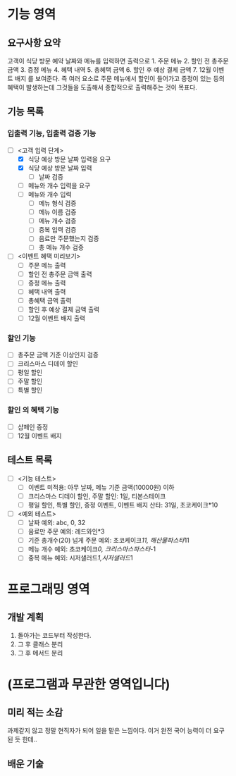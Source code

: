 # 기능 영역
## 요구사항 요약
고객이 식당 방문 예약 날짜와 메뉴를 입력하면 출력으로 1. 주문 메뉴 2. 할인 전 총주문 금액 3. 증정 메뉴 4. 혜택 내역 5. 총혜택 금액 6. 할인 후
예상 결제 금액 7. 12월 이벤트 배지 를 보여준다.
즉 여러 요소로 주문 메뉴에서 할인이 들어가고 증정이 있는 등의 혜택이 발생하는데 그것들을 도출해서 종합적으로 출력해주는 것이 목표다.
## 기능 목록
### 입출력 기능, 입출력 검증 기능
-[ ] <고객 입력 단계>
  -[X] 식당 예상 방문 날짜 입력을 요구
  -[X] 식당 예상 방문 날짜 입력
    - [ ] 날짜 검증
  -[ ] 메뉴와 개수 입력을 요구
  -[ ] 메뉴와 개수 입력
    - [ ] 메뉴 형식 검증
    - [ ] 메뉴 이름 검증
    - [ ] 메뉴 개수 검증
    - [ ] 중복 입력 검증
    - [ ] 음료만 주문했는지 검증
    - [ ] 총 메뉴 개수 검증

-[ ] <이벤트 혜택 미리보기>
  -[ ] 주문 메뉴 출력
  -[ ] 할인 전 총주문 금액 출력
  -[ ] 증정 메뉴 출력
  -[ ] 혜택 내역 출력
  -[ ] 총혜택 금액 출력
  -[ ] 할인 후 예상 결제 금액 출력
  -[ ] 12월 이벤트 배지 출력

### 할인 기능
-[ ] 총주문 금액 기준 이상인지 검증
- [ ] 크리스마스 디데이 할인
- [ ] 평일 할인
- [ ] 주말 할인
- [ ] 특별 할인

### 할인 외 혜택 기능
- [ ] 샴페인 증정
- [ ] 12월 이벤트 배지
## 테스트 목록
- [ ] <기능 테스트>
  - [ ] 이벤트 미적용: 아무 날짜, 메뉴 기준 금액(10000원) 이하
  - [ ] 크리스마스 디데이 할인, 주말 할인: 1일, 티본스테이크
  - [ ] 평일 할인, 특별 할인, 증정 이벤트, 이벤트 배지 산타: 31일, 초코케이크*10
- [ ] <예외 테스트>
  - [ ] 날짜 예외: abc, 0, 32
  - [ ] 음료만 주문 예외: 레드와인*3
  - [ ] 기준 총개수(20) 넘게 주문 예외: 초코케이크*11, 해산물파스타*11
  - [ ] 메뉴 개수 예외: 초코케이크*0, 크리스마스파스타*-1
  - [ ] 중복 메뉴 예외: 시저샐러드*1,시저샐러드*1

# 프로그래밍 영역
## 개발 계획
1. 돌아가는 코드부터 작성한다.
2. 그 후 클래스 분리
3. 그 후 메서드 분리


# (프로그램과 무관한 영역입니다)
## 미리 적는 소감
과제같지 않고 정말 현직자가 되어 일을 맡은 느낌이다. 이거 완전 국어 능력이 더 요구된 듯 한데..
## 배운 기술